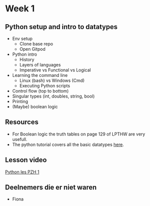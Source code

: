 # Week 1

## Python setup and intro to datatypes

- Env setup
    - Clone base repo
    - Open Gitpod
- Python intro
    - History
    - Layers of languages
    - Imperative vs Functional vs Logical
- Learning the command line
    - Linux (bash) vs Windows (Cmd)
    - Executing Python scripts
- Control flow (top to bottom) 
- Singular types (int, doubles, string, bool)
- Printing
- (Maybe) boolean logic

## Resources

- For Boolean logic the truth tables on page 129 of LPTHW are very usefull.
- The python tutorial covers all the basic datatypes [here](https://docs.python.org/3/tutorial/introduction.html).

## Lesson video
[Python les PZH 1](https://youtu.be/ZTwfPykni7Y)

## Deelnemers die er niet waren

- Fiona 
